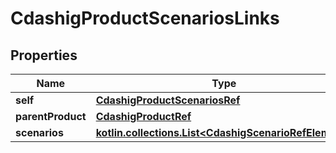 
# CdashigProductScenariosLinks

## Properties
| Name | Type | Description | Notes |
| ------------ | ------------- | ------------- | ------------- |
| **self** | [**CdashigProductScenariosRef**](CdashigProductScenariosRef.md) |  |  [optional] |
| **parentProduct** | [**CdashigProductRef**](CdashigProductRef.md) |  |  [optional] |
| **scenarios** | [**kotlin.collections.List&lt;CdashigScenarioRefElement&gt;**](CdashigScenarioRefElement.md) |  |  [optional] |



